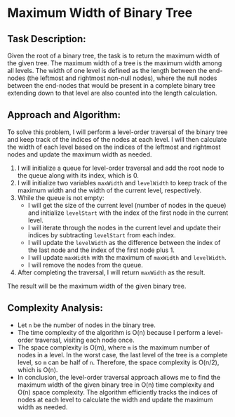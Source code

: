 # Maximum Width of Binary Tree

## Task Description:
Given the root of a binary tree, the task is to return the maximum width of the given tree. The maximum width of a tree is the maximum width among all levels. The width of one level is defined as the length between the end-nodes (the leftmost and rightmost non-null nodes), where the null nodes between the end-nodes that would be present in a complete binary tree extending down to that level are also counted into the length calculation.

## Approach and Algorithm:
To solve this problem, I will perform a level-order traversal of the binary tree and keep track of the indices of the nodes at each level. I will then calculate the width of each level based on the indices of the leftmost and rightmost nodes and update the maximum width as needed.

1. I will initialize a queue for level-order traversal and add the root node to the queue along with its index, which is 0.
2. I will initialize two variables `maxWidth` and `levelWidth` to keep track of the maximum width and the width of the current level, respectively.
3. While the queue is not empty:
   - I will get the size of the current level (number of nodes in the queue) and initialize `levelStart` with the index of the first node in the current level.
   - I will iterate through the nodes in the current level and update their indices by subtracting `levelStart` from each index.
   - I will update the `levelWidth` as the difference between the index of the last node and the index of the first node plus 1.
   - I will update `maxWidth` with the maximum of `maxWidth` and `levelWidth`.
   - I will remove the nodes from the queue.
4. After completing the traversal, I will return `maxWidth` as the result.

The result will be the maximum width of the given binary tree.

## Complexity Analysis:
- Let `n` be the number of nodes in the binary tree.
- The time complexity of the algorithm is O(n) because I perform a level-order traversal, visiting each node once.
- The space complexity is O(m), where `m` is the maximum number of nodes in a level. In the worst case, the last level of the tree is a complete level, so `m` can be half of `n`. Therefore, the space complexity is O(n/2), which is O(n).
- In conclusion, the level-order traversal approach allows me to find the maximum width of the given binary tree in O(n) time complexity and O(n) space complexity. The algorithm efficiently tracks the indices of nodes at each level to calculate the width and update the maximum width as needed.

